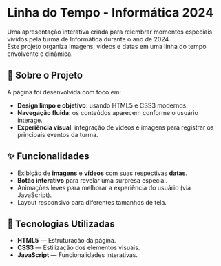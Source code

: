 # Linha do Tempo - Informática 2024

Uma apresentação interativa criada para relembrar momentos especiais vividos pela turma de Informática durante o ano de 2024.  
Este projeto organiza imagens, vídeos e datas em uma linha do tempo envolvente e dinâmica.

## 📄 Sobre o Projeto

A página foi desenvolvida com foco em:
- **Design limpo e objetivo**: usando HTML5 e CSS3 modernos.
- **Navegação fluida**: os conteúdos aparecem conforme o usuário interage.
- **Experiência visual**: integração de vídeos e imagens para registrar os principais eventos da turma.

## ✨ Funcionalidades

- Exibição de **imagens** e **vídeos** com suas respectivas **datas**.
- **Botão interativo** para revelar uma surpresa especial.
- Animações leves para melhorar a experiência do usuário (via JavaScript).
- Layout responsivo para diferentes tamanhos de tela.

## 🚀 Tecnologias Utilizadas

- **HTML5** — Estruturação da página.
- **CSS3** — Estilização dos elementos visuais.
- **JavaScript** — Funcionalidades interativas.